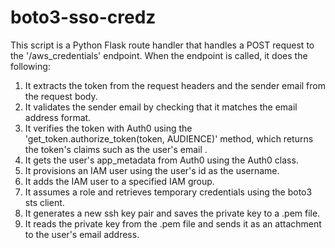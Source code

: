# boto3-sso-credz
This script is a Python Flask route handler that handles a POST request to the '/aws_credentials' endpoint. When the endpoint is called, it does the following:

1. It extracts the token from the request headers and the sender email from the request body.
2. It validates the sender email by checking that it matches the email address format.
3. It verifies the token with Auth0 using the 'get_token.authorize_token(token, AUDIENCE)' method, which returns the token's claims such as the user's email .
4. It gets the user's app_metadata from Auth0 using the Auth0 class.
5. It provisions an IAM user using the user's id as the username.
6. It adds the IAM user to a specified IAM group.
7. It assumes a role and retrieves temporary credentials using the boto3 sts client.
8. It generates a new ssh key pair and saves the private key to a .pem file.
9. It reads the private key from the .pem file and sends it as an attachment to the user's email address.
